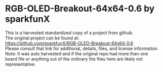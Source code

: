 
# RGB-OLED-Breakout-64x64-0.6 by sparkfunX  
This is a harvested standardized copy of a project from github.  
The original project can be found at:  
https://github.com/sparkfunX/RGB-OLED-Breakout-64x64-0.6  
Please consult that link for additional, details, files, and license information.  
Note: It was auto harvested and if the original repo had more than one board file or anything out of the ordinary the files here are likely not representative.  
    